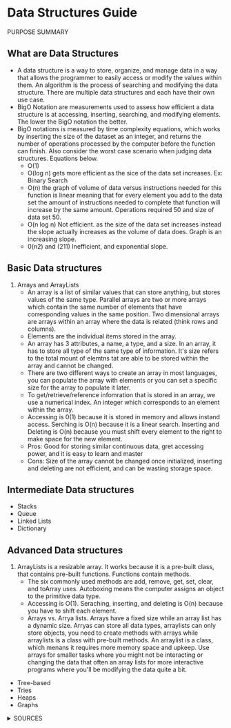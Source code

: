 # Data Structures Guide
PURPOSE
SUMMARY

## What are Data Structures
- A data structure is a way to store, organize, and manage data in a way that allows the programmer to easily access or modify the values within them. An algorithm is the process of searching and modifying the data structure. There are multiple data structures and each have their own use case.
- BigO Notation are measurements used to assess how efficient a data structure is at accessing, inserting, searching, and modifying elements. The lower the BigO notation the better.  
- BigO notations is measured by time complexity equations, which works by inserting the size of the dataset as an integer, and returns the number of operations processed by the computer before the function can finish. Also consider the worst case scenario when judging data structures. Equations below.
   - O(1) 
   - O(log n) gets more efficient as the sice of the data set increases. Ex: Binary Search
   - O(n) the graph of volume of data versus instructions needed for this function is linear meaning that for every element you add to the data set the amount of instructions needed to complete that function will increase by the same amount. Operations required 50 and size of data set 50.
   - O(n log n) Not efficient. as the size of the data set increases instead the slope actually increases as the volume of data does. Graph is an increasing slope.
   - 0(n2) and (211) Inefficient, and exponential slope. 



## Basic Data structures
1. Arrays and ArrayLists
   - An array is a list of similar values that can store anything, but stores values of the same type. Parallel arrays are two or more arrays which contain the same number of elements that have corresponding values in the same position. Two dimensional arrays are arrays within an array where the data is related (think rows and columns).  
   - Elements are the individual items stored in the array.
   - An array has 3 attributes, a name, a type, and a size. In an array, it has to store all type of the same type of information. It's size refers to the total mount of elemtns tat are able to be stored within the array and cannot be changed.
   - There are two different ways to create an array in most languages, you can populate the array with elements or you can set a specific size for the array to populate it later.
   - To get/retrieve/reference infomration that is stored in an array, we use a numerical index. An integer which corresponds to an element within the array.
   - Accessing is 0(1) because it is stored in memory and allows instand access. Serching is O(n) because it is a linear search. Inserting and Deleting is O(n) because you must shift every element to the right to make space for the new element.
   - Pros: Good for storing similar continuous data, gret accessing power, and it is easy to learn and master
   - Cons: Size of the array cannot be changed once initialized, inserting and deleting are not efficient, and can be wasting storage space.
  

 
## Intermediate Data structures
- Stacks
- Queue
- Linked Lists
- Dictionary



## Advanced Data structures
1. ArrayLists is a resizable array. It works because it is a pre-built class, that contains pre-built functions. Functions contain methods.
   - The six commonly used methods are add, remove, get, set, clear, and toArray uses. Autoboxing means the computer assigns an object to the primitive data type.
   - Accessing is O(1). Seraching, inserting, and deleting is O(n) because you have to shift each element.
   - Arrays vs. Arrya lists. Arrays have a fixed size while an array list has a dynamic size. Arryas can store all data types, arraylists can only store objects, you need to create methods with arrays while arraylists is a class with pre-built methods. An arraylist is a class, which menans it requires more memory space and upkeep. Use arrays for smaller tasks where you might not be interacting or changing the data that often an array lists for more interactive programs where you'll be modifying the data quite a bit.
- Tree-based
- Tries
- Heaps
- Graphs



<details>
 <summary>SOURCES</summary>

---
- https://www.youtube.com/watch?v=3b7NiTO8U4g&list=PLzZR2BJ8ICYvXOdi7ML8TYXiSCLO0gMxV

---

</details>
